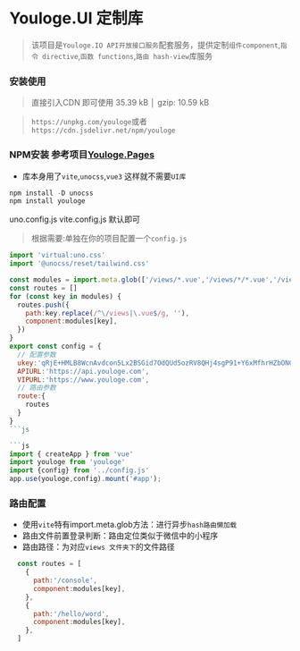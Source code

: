 # Youloge.UI 定制库

> 该项目是`Youloge.IO API开放接口服务`配套服务，提供定制`组件component`,`指令 directive`,`函数 functions`,`路由 hash-view`库服务

### 安装使用

> 直接引入CDN 即可使用 35.39 kB │ gzip: 10.59 kB

> `https://unpkg.com/youloge`或者`https://cdn.jsdelivr.net/npm/youloge`

### NPM安装 参考项目[Youloge.Pages](https://github.com/youfeed/youloge.pages)
- 库本身用了`vite`,`unocss`,`vue3` 这样就不需要`UI库`
```js
npm install -D unocss
npm install youloge
```
uno.config.js vite.config.js 默认即可

> 根据需要:单独在你的项目配置一个`config.js`
```js
import 'virtual:uno.css'
import '@unocss/reset/tailwind.css'

const modules = import.meta.glob(['/views/*.vue','/views/*/*.vue','/views/*/*/*.vue']);
const routes = []
for (const key in modules) {
  routes.push({
    path:key.replace(/^\/views|\.vue$/g, ''),
    component:modules[key],
  })
}
export const config = {
  // 配置参数
  ukey:'qRjE+HMLB8WcnAvdcon5Lx2BSGid7OdQUd5ozRV8QHj4sgP91+Y6xMfhrHZbONGpLErJGMZFZ8GAcEwINSE4VjwdEvna0DwHUJ3zzQNFlQg8s8nhqo4/I3y00q31eYi4',
  APIURL:'https://api.youloge.com',
  VIPURL:'https://www.youloge.com',
  // 路由参数
  route:{
    routes
  }
}
```js

```js
import { createApp } from 'vue'
import youloge from 'youloge'
import {config} from '../config.js'
app.use(youloge,config).mount('#app');
```

### 路由配置
- 使用`vite`特有import.meta.glob方法：进行异步`hash路由懒加载`
- 路由文件前置登录判断：路由定位类似于微信中的小程序
- 路由路径：为对应`views 文件夹下`的文件路径
```js
  const routes = [
    {
      path:'/console',
      component:modules[key],
    },
    {
      path:'/hello/word',
      component:modules[key],
    },
  ]
```

